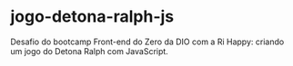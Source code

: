 # jogo-detona-ralph-js
Desafio do bootcamp Front-end do Zero da DIO com a Ri Happy: criando um jogo do Detona Ralph com JavaScript.
